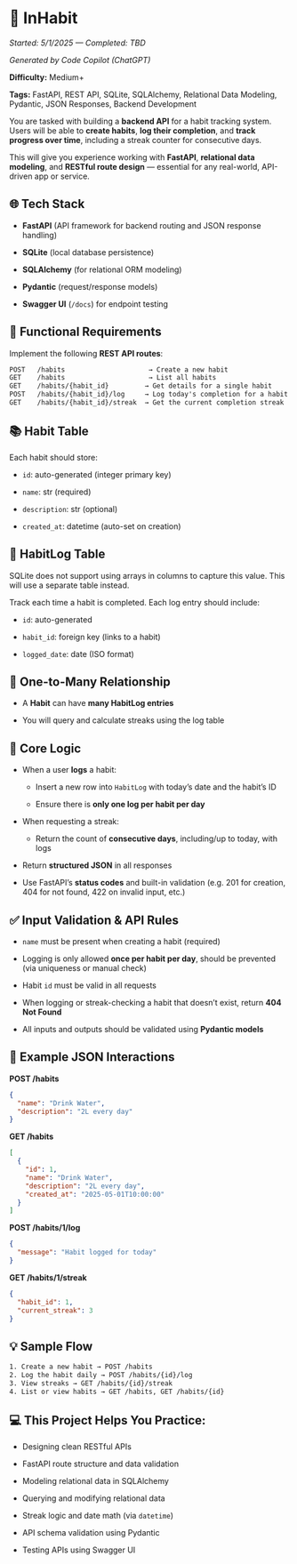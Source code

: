 # 🧩 InHabit

*Started: 5/1/2025 — Completed: TBD*

*Generated by Code Copilot (ChatGPT)*

**Difficulty:** Medium+

**Tags:** FastAPI, REST API, SQLite, SQLAlchemy, Relational Data Modeling, Pydantic, JSON Responses, Backend Development

You are tasked with building a **backend API** for a habit tracking system. Users will be able to **create habits**, **log their completion**, and **track progress over time**, including a streak counter for consecutive days.

This will give you experience working with **FastAPI**, **relational data modeling**, and **RESTful route design** — essential for any real-world, API-driven app or service.

## 🌐 Tech Stack

- **FastAPI** (API framework for backend routing and JSON response handling)

- **SQLite** (local database persistence)

- **SQLAlchemy** (for relational ORM modeling)

- **Pydantic** (request/response models)

- **Swagger UI** (`/docs`) for endpoint testing

## 📝 Functional Requirements

Implement the following **REST API routes**:

```txt
POST   /habits                     → Create a new habit
GET    /habits                     → List all habits
GET    /habits/{habit_id}         → Get details for a single habit
POST   /habits/{habit_id}/log     → Log today's completion for a habit
GET    /habits/{habit_id}/streak  → Get the current completion streak
```

## 📚 Habit Table

Each habit should store:

- `id`: auto-generated (integer primary key)

- `name`: str (required)

- `description`: str (optional)

- `created_at`: datetime (auto-set on creation)

## 🔁 HabitLog Table

SQLite does not support using arrays in columns to capture this value. This will use a separate table instead.

Track each time a habit is completed. Each log entry should include:

- `id`: auto-generated

- `habit_id`: foreign key (links to a habit)

- `logged_date`: date (ISO format)

## 🔄 One-to-Many Relationship

- A **Habit** can have **many HabitLog entries**

- You will query and calculate streaks using the log table


## 🎯 Core Logic

- When a user **logs** a habit:
  
  - Insert a new row into `HabitLog` with today’s date and the habit’s ID
  
  - Ensure there is **only one log per habit per day**

- When requesting a streak:

  - Return the count of **consecutive days**, including/up to today, with logs

- Return **structured JSON** in all responses

- Use FastAPI’s **status codes** and built-in validation (e.g. 201 for creation, 404 for not found, 422 on invalid input, etc.)

## ✅ Input Validation & API Rules

- `name` must be present when creating a habit (required)

- Logging is only allowed **once per habit per day**, should be prevented (via uniqueness or manual check)

- Habit `id` must be valid in all requests

- When logging or streak-checking a habit that doesn’t exist, return **404 Not Found**

- All inputs and outputs should be validated using **Pydantic models**

## 🧪 Example JSON Interactions

**POST /habits**

```json
{
  "name": "Drink Water",
  "description": "2L every day"
}
```

**GET /habits**

```json
[
  {
    "id": 1,
    "name": "Drink Water",
    "description": "2L every day",
    "created_at": "2025-05-01T10:00:00"
  }
]

```

**POST /habits/1/log**

```json
{
  "message": "Habit logged for today"
}
```

**GET /habits/1/streak**

```json
{
  "habit_id": 1,
  "current_streak": 3
}
```

## 💡 Sample Flow

```bash
1. Create a new habit → POST /habits
2. Log the habit daily → POST /habits/{id}/log
3. View streaks → GET /habits/{id}/streak
4. List or view habits → GET /habits, GET /habits/{id}
```

## 💻 This Project Helps You Practice:

- Designing clean RESTful APIs

- FastAPI route structure and data validation

- Modeling relational data in SQLAlchemy

- Querying and modifying relational data

- Streak logic and date math (via `datetime`)

- API schema validation using Pydantic

- Testing APIs using Swagger UI

